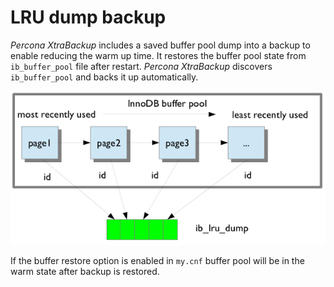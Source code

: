 <!---
    is this needed - check with Satya/Marce
    --->

# LRU dump backup

<!-- There is a MySQL feature
https://dev.mysql.com/doc/refman/8.0/en/innodb-preload-buffer-pool.html, it
allows to save and restore buffer pool dump. xtrabackup includes saved buffer
pool dump into a backup

ib_lru_dump should be renamed to ib_buffer_pool and reference is given on mysql docs
on how to enable it -->
*Percona XtraBackup* includes a saved buffer pool dump into a backup to enable
reducing the warm up time. It restores the buffer pool state from
`ib_buffer_pool` file after restart. *Percona XtraBackup* discovers
`ib_buffer_pool` and backs it up automatically.


![image](_static/lru_dump.png)

If the buffer restore option is enabled in `my.cnf` buffer pool will be in
the warm state after backup is restored.
